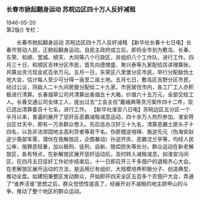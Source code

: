 ### 长春市掀起翻身运动  苏皖边区四十万人反奸减租  

1946-05-20  
第2版()
专栏：

　　长春市掀起翻身运动
    苏皖边区四十万人反奸减租
    【新华社长春十七日电】长春市劳动人民，正掀起翻身运动。自民主政府成立后，即将全市划为敷岛、长春、东荣、和顺、宽城、顺天、大同等八个行政区，并组织八个工作队，进行工作。四月三十日，和顺区吉林分区市民，首先向德增盛、聚兴泰等九家配给店讲理算账，共算出贪污现金贰百余万元。五月一日，东荣区八里堡分区市民，举行分配敌伪土地大会，估计每人至少可分得一亩至二亩土地。五月七日，敷岛区吉野分区市民，经过公议，将敌人二十九间房屋分配给二十九家。市民居住市内，各工厂工人亦积极进行清算。长春烟草公司共清算出香烟五十大箱，价值六十五万元，全部交给工人。长春交通公司全体工人，提出过去“工会主任”戴峨典等贪污案件四十二件，现已选出清算委员十七名，进行工作。
    【新华社淮安八日电】苏皖边区五分区一个半月以来，普遍的展开了惩奸反恶霸减租减息运动，四十余万人热烈参加，淮安蒋台区廿天中，即有一万余群众卷入。先后惩办汉奸三十九名，清算恶霸土匪头子十四名，以及非法顽固地主高利贷者等若干名。伪匪稽逆培瑛、施逆先元（伪海安赵逆少斋部军需，潜伏在我解放区，企图暴动）孙逆开庆、恶霸沈兰亭等，均经人民公审，按罪恶轻重，加以极刑、徒刑、自新、赔偿损失等处分。群众运动在新老解放区，各有特点，在新解放区展开惩奸运动后，及时转入减租减息。如淮安冯间区，在四月五日惩奸工作初步结束后，十一日即召开三千多佃户的退租齐心大会。在老解放区展开运动的方法，是运用已有组织，大规模培养积极分子、创造典型，推动全盘。如建阳秉整区发动群众，开始即开四天全区五百多个农佃户大会，弄通了“谁养活谁”思想之后，群众觉悟性提高了，经展开对不减租的地主顾甲山的斗争，推动了整个地区的群众运动。  
